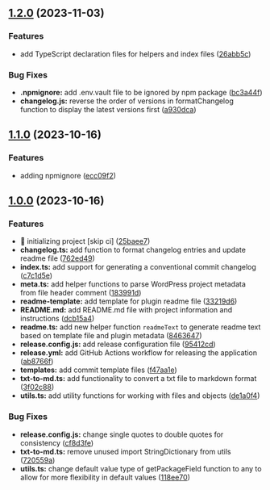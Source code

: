 ## [1.2.0](https://github.com/snrankin/generate-wp-readme/compare/v1.1.0...v1.2.0) (2023-11-03)


### Features

* add TypeScript declaration files for helpers and index files ([26abb5c](https://github.com/snrankin/generate-wp-readme/commit/26abb5c0722dbd05c08e70b5754a52bf0d31a4a5))


### Bug Fixes

* **.npmignore:** add .env.vault file to be ignored by npm package ([bc3a44f](https://github.com/snrankin/generate-wp-readme/commit/bc3a44f793cac9bb4939be0594799105a9a47ba8))
* **changelog.js:** reverse the order of versions in formatChangelog function to display the latest versions first ([a930dca](https://github.com/snrankin/generate-wp-readme/commit/a930dca1bb1fb82ddabf5e4f02451fc2dbe3707d))

## [1.1.0](https://github.com/snrankin/generate-wp-readme/compare/v1.0.0...v1.1.0) (2023-10-16)


### Features

* adding npmignore ([ecc09f2](https://github.com/snrankin/generate-wp-readme/commit/ecc09f269ae6cb896643b6274a696cc1b5fd0d1d))

## [1.0.0](https://github.com/snrankin/generate-wp-readme/compare/25baee7d2c861ccf1ca044a5e3619225c376b948...v1.0.0) (2023-10-16)


### Features

* 🎉 initializing project [skip ci] ([25baee7](https://github.com/snrankin/generate-wp-readme/commit/25baee7d2c861ccf1ca044a5e3619225c376b948))
* **changelog.ts:** add function to format changelog entries and update readme file ([762ed49](https://github.com/snrankin/generate-wp-readme/commit/762ed492c09e7ebeb578a3b4b47e22faa703e6df))
* **index.ts:** add support for generating a conventional commit changelog ([c7c1d5e](https://github.com/snrankin/generate-wp-readme/commit/c7c1d5e0ed50b36eff905df1929536f12b5d92b2))
* **meta.ts:** add helper functions to parse WordPress project metadata from file header comment ([183991d](https://github.com/snrankin/generate-wp-readme/commit/183991d4120925e7da58f65fffdf4e9e89e9b062))
* **readme-template:** add template for plugin readme file ([33219d6](https://github.com/snrankin/generate-wp-readme/commit/33219d67c3a926dd17f4735a975a9ce5c4ed187e))
* **README.md:** add README.md file with project information and instructions ([dcb15a4](https://github.com/snrankin/generate-wp-readme/commit/dcb15a41a3d518deaf56bfa22c02be56e794c4bd))
* **readme.ts:** add new helper function `readmeText` to generate readme text based on template file and plugin metadata ([8463647](https://github.com/snrankin/generate-wp-readme/commit/8463647e4d0c34ec6d94b551892641b0a2aed2ac))
* **release.config.js:** add release configuration file ([95412cd](https://github.com/snrankin/generate-wp-readme/commit/95412cd09babbaf31fd3c0ad02cdf9169048c52c))
* **release.yml:** add GitHub Actions workflow for releasing the application ([ab8766f](https://github.com/snrankin/generate-wp-readme/commit/ab8766f4fa01d5f434fba6c2bf8d40e4deea9d8d))
* **templates:** add commit template files ([f47aa1e](https://github.com/snrankin/generate-wp-readme/commit/f47aa1e229370fb5684dd7e1aeb8f653d77a3d2f))
* **txt-to-md.ts:** add functionality to convert a txt file to markdown format ([3f02c88](https://github.com/snrankin/generate-wp-readme/commit/3f02c886f661c502da4b4c8c89d0e75194819759))
* **utils.ts:** add utility functions for working with files and objects ([de1a0f4](https://github.com/snrankin/generate-wp-readme/commit/de1a0f4be70a4431daa210ce0018fd292a3ea0b3))


### Bug Fixes

* **release.config.js:** change single quotes to double quotes for consistency ([cf8d3fe](https://github.com/snrankin/generate-wp-readme/commit/cf8d3fe939d18745dbde48d22d165e5c4e363b95))
* **txt-to-md.ts:** remove unused import StringDictionary from utils ([720559a](https://github.com/snrankin/generate-wp-readme/commit/720559a28b6dbcda93260718f44c1187771c6dc1))
* **utils.ts:** change default value type of getPackageField function to any to allow for more flexibility in default values ([118ee70](https://github.com/snrankin/generate-wp-readme/commit/118ee701a91fe60c16fd6fecb60d3c7c0927a6e2))
